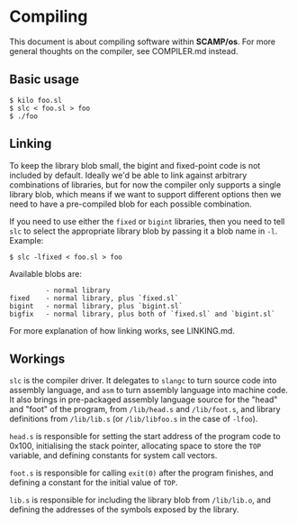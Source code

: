 # Compiling

This document is about compiling software within **SCAMP/os**. For more general
thoughts on the compiler, see COMPILER.md instead.

## Basic usage

    $ kilo foo.sl
    $ slc < foo.sl > foo
    $ ./foo

## Linking

To keep the library blob small, the bigint and fixed-point code is not included
by default. Ideally we'd be able to link against arbitrary combinations of
libraries, but for now the compiler only supports a single library blob, which
means if we want to support different options then we need to have a
pre-compiled blob for each possible combination.

If you need to use either the `fixed` or `bigint` libraries, then you need to
tell `slc` to select the appropriate library blob by passing it a blob name in
`-l`. Example:

    $ slc -lfixed < foo.sl > foo

Available blobs are:

             - normal library
    fixed    - normal library, plus `fixed.sl`
    bigint   - normal library, plus `bigint.sl`
    bigfix   - normal library, plus both of `fixed.sl` and `bigint.sl`

For more explanation of how linking works, see LINKING.md.

## Workings

`slc` is the compiler driver. It delegates to `slangc` to turn source code into
assembly language, and `asm` to turn assembly language into machine code. It also
brings in pre-packaged assembly language source for the "head" and "foot" of
the program, from `/lib/head.s` and `/lib/foot.s`, and library definitions
from `/lib/lib.s` (or `/lib/libfoo.s` in the case of `-lfoo`).

`head.s` is responsible for setting the start address of the program code
to 0x100, initialising the stack pointer, allocating space to store the `TOP`
variable, and defining constants for system call vectors.

`foot.s` is responsible for calling `exit(0)` after the program finishes,
and defining a constant for the initial value of `TOP`.

`lib.s` is responsible for including the library blob from `/lib/lib.o`, and
defining the addresses of the symbols exposed by the library.
